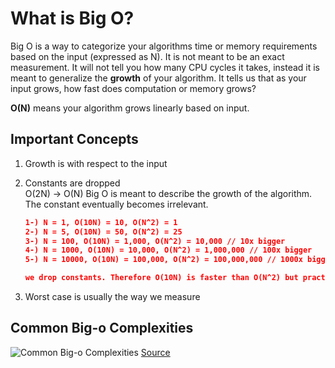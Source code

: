 # What is Big O?

Big O is a way to categorize your algorithms time or memory requirements based on the input (expressed as N). It is not meant to be an exact measurement. It will not tell you how many CPU cycles it takes, instead it is meant to generalize the <b>growth</b> of your algorithm. It tells us that as your input grows, how fast does computation or memory grows?

<b>O(N)</b> means your algorithm grows linearly based on input.

## Important Concepts

1. Growth is with respect to the input
2. Constants are dropped <br>
   O(2N) -> O(N) Big O is meant to describe the growth of the algorithm. The constant eventually becomes irrelevant.<br>

   ```json
   1-) N = 1, O(10N) = 10, O(N^2) = 1
   2-) N = 5, O(10N) = 50, O(N^2) = 25
   3-) N = 100, O(10N) = 1,000, O(N^2) = 10,000 // 10x bigger
   4-) N = 1000, O(10N) = 10,000, O(N^2) = 1,000,000 // 100x bigger
   5-) N = 10000, O(10N) = 100,000, O(N^2) = 100,000,000 // 1000x bigger

   we drop constants. Therefore O(10N) is faster than O(N^2) but practically speaking, you would probably win for some small set of input (1-2).
   ```

3. Worst case is usually the way we measure

## Common Big-o Complexities

![Common Big-o Complexities](https://he-s3.s3.amazonaws.com/media/uploads/ece920b.png)
[Source](https://www.hackerearth.com/practice/notes/big-o-cheatsheet-series-data-structures-and-algorithms-with-thier-complexities-1/)

